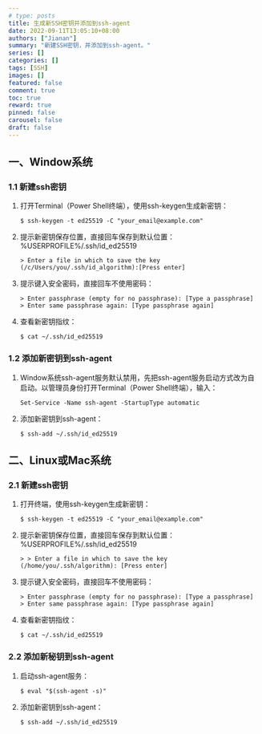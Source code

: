 ```yaml
---
# type: posts 
title: 生成新SSH密钥并添加到ssh-agent
date: 2022-09-11T13:05:10+08:00
authors: ["Jianan"]
summary: "新建SSH密钥，并添加到ssh-agent。"
series: []
categories: []
tags: [SSH]
images: []
featured: false
comment: true
toc: true
reward: true
pinned: false
carousel: false
draft: false
---
```


## 一、Window系统
### 1.1 新建ssh密钥
1. 打开Terminal（Power Shell终端），使用ssh-keygen生成新密钥：
    ```shell
    $ ssh-keygen -t ed25519 -C "your_email@example.com"
    ```
2. 提示新密钥保存位置，直接回车保存到默认位置：%USERPROFILE%/.ssh/id_ed25519
    ```shell
    > Enter a file in which to save the key (/c/Users/you/.ssh/id_algorithm):[Press enter]
    ```
3. 提示键入安全密码，直接回车不使用密码：
    ```shell
    > Enter passphrase (empty for no passphrase): [Type a passphrase]
    > Enter same passphrase again: [Type passphrase again]
    ```
4. 查看新密钥指纹：
    ```shell
    $ cat ~/.ssh/id_ed25519
    ```
### 1.2 添加新密钥到ssh-agent
1. Window系统ssh-agent服务默认禁用，先把ssh-agent服务启动方式改为自启动。以管理员身份打开Terminal（Power Shell终端），输入：
    ```shell
    Set-Service -Name ssh-agent -StartupType automatic
    ```
2. 添加新密钥到ssh-agent：
    ```shell
    $ ssh-add ~/.ssh/id_ed25519
    ```

## 二、Linux或Mac系统
### 2.1 新建ssh密钥
1. 打开终端，使用ssh-keygen生成新密钥：
    ```shell
    $ ssh-keygen -t ed25519 -C "your_email@example.com"
    ```
2. 提示新密钥保存位置，直接回车保存到默认位置：%USERPROFILE%/.ssh/id_ed25519
    ```shell
    > > Enter a file in which to save the key (/home/you/.ssh/algorithm): [Press enter]
    ```
3. 提示键入安全密码，直接回车不使用密码：
    ```shell
    > Enter passphrase (empty for no passphrase): [Type a passphrase]
    > Enter same passphrase again: [Type passphrase again]
    ```
4. 查看新密钥指纹：
    ```shell
    $ cat ~/.ssh/id_ed25519
    ```
### 2.2 添加新秘钥到ssh-agent
1. 启动ssh-agent服务：
    ```shell
    $ eval "$(ssh-agent -s)"
    ```
2. 添加新密钥到ssh-agent：
    ```shell
    $ ssh-add ~/.ssh/id_ed25519
    ```
